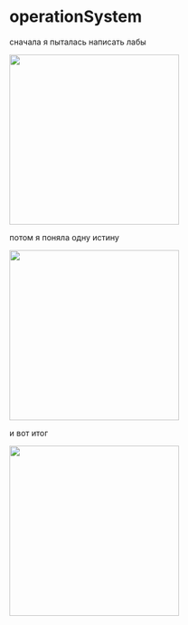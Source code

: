 # operationSystem
сначала я пыталась написать лабы

<img src="https://user-images.githubusercontent.com/116422832/210076184-06ad5b6f-61a7-448d-8ba5-e2bfa297e728.png" width="300" height="300"> 

потом я поняла одну истину

<img src="https://user-images.githubusercontent.com/116422832/210076153-8a2c7f9b-b13e-40d7-9a3e-cd217c22590c.png" width="300" height="300"> 

и вот итог

<img src="https://user-images.githubusercontent.com/116422832/210076234-7085fb76-cf9c-42b2-a9a1-32ae480b9fc8.png" width="300" height="300"> 
